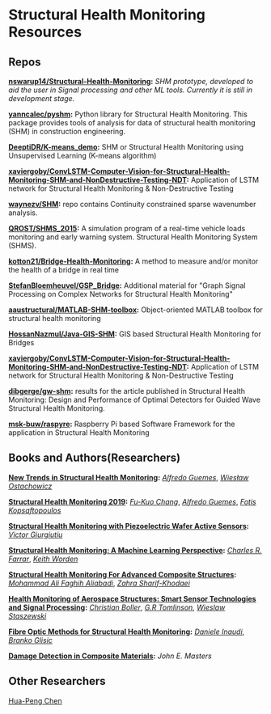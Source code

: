 # Structural Health Monitoring Resources


## Repos
**[nswarup14/Structural-Health-Monitoring](https://github.com/nswarup14/Structural-Health-Monitoring):** *SHM prototype, developed to aid the user in Signal processing and other ML tools. Currently it is still in development stage.*

**[yanncalec/pyshm](https://github.com/yanncalec/pyshm):** Python library for Structural Health Monitoring. This package provides tools of analysis for data of structural health monitoring (SHM) in construction engineering.

**[DeeptiDR/K-means_demo](https://github.com/DeeptiDR/K-means_demo):** SHM or Structural Health Monitoring using Unsupervised Learning (K-means algorithm)

**[xaviergoby/ConvLSTM-Computer-Vision-for-Structural-Health-Monitoring-SHM-and-NonDestructive-Testing-NDT](https://github.com/xaviergoby/ConvLSTM-Computer-Vision-for-Structural-Health-Monitoring-SHM-and-NonDestructive-Testing-NDT):** Application of LSTM network for Structural Health Monitoring & Non-Destructive Testing

**[waynezv/SHM](https://github.com/waynezv/SHM):** repo contains Continuity constrained sparse wavenumber analysis.

**[QROST/SHMS_2015](https://github.com/QROST/SHMS_2015):** A simulation program of a real-time vehicle loads monitoring and early warning system. Structural Health Monitoring System (SHMS).

**[kotton21/Bridge-Health-Monitoring](https://github.com/kotton21/Bridge-Health-Monitoring):** A method to measure and/or monitor the health of a bridge in real time

**[StefanBloemheuvel/GSP_Bridge](https://github.com/StefanBloemheuvel/GSP_Bridge):** Additional material for "Graph Signal Processing on Complex Networks for Structural Health Monitoring"

**[aaustructural/MATLAB-SHM-toolbox](https://github.com/aaustructural/MATLAB-SHM-toolbox):** Object-oriented MATLAB toolbox for structural health monitoring

**[HossanNazmul/Java-GIS-SHM](https://github.com/HossanNazmul/Java-GIS-SHM):** GIS based Structural Health Monitoring for Bridges

**[xaviergoby/ConvLSTM-Computer-Vision-for-Structural-Health-Monitoring-SHM-and-NonDestructive-Testing-NDT](https://github.com/xaviergoby/ConvLSTM-Computer-Vision-for-Structural-Health-Monitoring-SHM-and-NonDestructive-Testing-NDT):** Application of LSTM network for Structural Health Monitoring & Non-Destructive Testing

**[dibgerge/gw-shm](https://github.com/dibgerge/gw-shm):** results for the article published in Structural Health Monitoring: Design and Performance of Optimal Detectors for Guided Wave Structural Health Monitoring.

**[msk-buw/raspyre](https://github.com/msk-buw/raspyre):** Raspberry Pi based Software Framework for the application in Structural Health Monitoring


## Books and Authors(Researchers)

**[New Trends in Structural Health Monitoring](https://books.google.com/books/about/New_Trends_in_Structural_Health_Monitori.html):** *[Alfredo Guemes](https://scholar.google.com/citations?user=CeO_jmsAAAAJ)*, *[Wiesław Ostachowicz](https://www.imp.gda.pl/en/wieslaw-ostachowicz)*

**[Structural Health Monitoring 2019](https://books.google.com/books/about/Structural_Health_Monitoring_2019.html):** *[Fu-Kuo Chang](https://profiles.stanford.edu/fu-kuo-chang)*, *[Alfredo Guemes](https://scholar.google.com/citations?user=CeO_jmsAAAAJ)*, *[Fotis Kopsaftopoulos](https://scholar.google.co.in/citations?user=5Jaec-kAAAAJ)*

**[Structural Health Monitoring with Piezoelectric Wafer Active Sensors](https://books.google.com/books/about/Structural_Health_Monitoring_with_Piezoe.html):** *[Victor Giurgiutiu](https://scholar.google.co.in/citations?user=N_jW68UAAAAJ)*

**[Structural Health Monitoring: A Machine Learning Perspective](https://books.google.com/books/about/Structural_Health_Monitoring.html):** *[Charles R. Farrar](https://scholar.google.co.in/citations?user=Iz4v9FwAAAAJ)*, *[Keith Worden](https://scholar.google.co.uk/citations?user=Epgfi_UAAAAJ)*

**[Structural Health Monitoring For Advanced Composite Structures](https://books.google.com/books/about/Structural_Health_Monitoring_For_Advance.html):** *[Mohammad Ali Faghih Aliabadi](https://scholar.google.com/citations?user=F2SvQ4cAAAAJ)*, *[Zahra Sharif-Khodaei](https://scholar.google.co.in/citations?user=iy8X1bUAAAAJ)*

**[Health Monitoring of Aerospace Structures: Smart Sensor Technologies and Signal Processing](https://books.google.com/books/about/Health_Monitoring_of_Aerospace_Structure.html):** *[Christian Boller](https://www.researchgate.net/profile/Christian_Boller)*, *[G.R Tomlinson](https://www.researchgate.net/scientific-contributions/GR-Tomlinson-72978109)*, *[Wieslaw Staszewski](https://www.researchgate.net/profile/Wieslaw_Staszewski)*

**[Fibre Optic Methods for Structural Health Monitoring](https://books.google.com/books/about/Fibre_Optic_Methods_for_Structural_Healt.html):** *[Daniele Inaudi](https://www.researchgate.net/scientific-contributions/Daniele-Inaudi-70429502)*, *[Branko Glisic](https://cee.princeton.edu/people/branko-glisic)*

**[Damage Detection in Composite Materials](https://books.google.com/books/about/Damage_Detection_in_Composite_Materials.html):** *John E. Masters*

## Other Researchers

[Hua-Peng Chen](https://scholar.google.com/citations?user=pNu1t0oAAAAJ)




